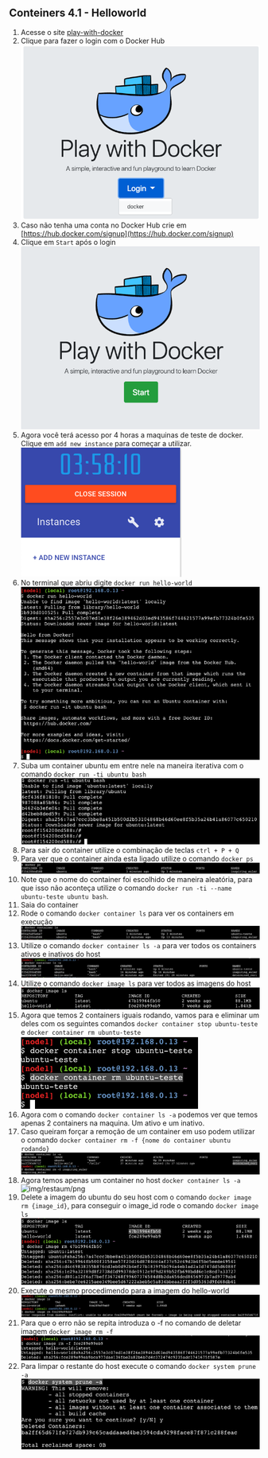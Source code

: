 ## Conteiners 4.1 - Helloworld

1. Acesse o site [play-with-docker](https://labs.play-with-docker.com)
 2. Clique para fazer o login com o Docker Hub
 ![img/login.png](img/login.png)
 3. Caso não tenha uma conta no Docker Hub crie em [https://hub.docker.com/signup](https://hub.docker.com/signup)
 4. Clique em `Start` após o login
 ![img/start-play.png](img/start-play.png)
 5. Agora você terá acesso por 4 horas a maquinas de teste de docker. Clique em `add new instance` para começar a utilizar.
![img/add-instance.png](img/add-instance.png)
6. No terminal que abriu digite `docker run hello-world`
![img/hello-world.png](img/hello-world.png)
7. Suba um container ubuntu em entre nele na maneira iterativa com o comando `docker run -ti ubuntu bash`
![img/ubuntubash.png](img/ubuntubash.png)
8. Para sair do container utilize o combinação de teclas `ctrl + P + Q`
9. Para ver que o container ainda esta ligado utilize o comando `docker ps`
![img/docker-ps.png](img/docker-ps.png)
10. Note que o nome do container foi escolhido de maneira aleatória, para que isso não aconteça utilize o comando `docker run -ti --name ubuntu-teste ubuntu bash`.
11. Saia do container
12. Rode o comando  `docker container ls` para ver os containers em execução
![img/container-ls.png](img/container-ls.png)
13. Utilize o comando `docker container ls -a` para ver todos os containers ativos e inativos do host
![img/containerls-a.png](img/containerls-a.png)
14. Utilize o comando `docker image ls` para ver todos as imagens do host
![img/dockerimagels.png](img/dockerimagels.png)
15. Agora que temos 2 containers iguais rodando, vamos para e eliminar um deles com os seguintes comandos `docker container stop ubuntu-teste` e `docker container rm ubuntu-teste`
![img/dockerrm.png](img/dockerrm.png)
16. Agora com o comando `docker container ls -a` podemos ver que temos apenas 2 containers na maquina. Um ativo e um inativo.
17. Caso queiram forçar a remoção de um container em uso podem utilizar o comando `docker container rm -f {nome do container ubuntu rodando}`
![img/dockerrm-f.png](img/dockerrm-f.png)
18. Agora temos apenas um container no host `docker container ls -a`
![img/restaum/png](img/restaum/png)
19. Delete a imagem do ubuntu do seu host com o comando `docker image rm {image_id}`, para conseguir o image_id rode o comando `docker image ls`
![img/imagerm.png](img/imagerm.png)
20. Execute o mesmo procedimendo para a imagem do hello-world
![img/hellormimagetry.png](img/hellormimagetry.png)
21. Para que o erro não se repita introduza o -f no comando de deletar imagem `docker image rm -f`
![img/hellorm.png](img/hellorm.png)
22. Para limpar o restante do host execute o comando `docker system prune -a`
![img/systemprune.png](img/systemprune.png)

